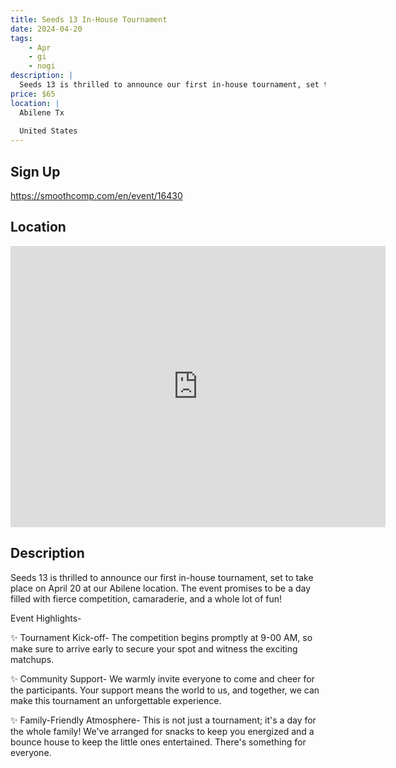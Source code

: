 ```yaml
---
title: Seeds 13 In-House Tournament
date: 2024-04-20
tags:
    - Apr
    - gi 
    - nogi 
description: |
  Seeds 13 is thrilled to announce our first in-house tournament, set to take place on April 20 at our Abilene location
price: $65
location: |
  Abilene Tx
  
  United States
---
```

## Sign Up
https://smoothcomp.com/en/event/16430

## Location
<iframe src="https://www.google.com/maps/embed?pb=!1m18!1m12!1m3!1d12345.6789!2d-99.7538193!3d32.4019149!2m3!1f0!2f0!3f0!3m2!1i1024!2i768!4f13.1!3m3!1m2!1s0x0%3A0x0!2z32.4019149!5e0!3m2!1sen!2sus!4v1234567890" width="600" height="450" style="border:0;" allowfullscreen="" loading="lazy"></iframe>

## Description
Seeds 13 is thrilled to announce our first in-house tournament, set to take place on April 20 at our Abilene location. The event promises to be a day filled with fierce competition, camaraderie, and a whole lot of fun!


Event Highlights-


✨ Tournament Kick-off- The competition begins promptly at 9-00 AM, so make sure to arrive early to secure your spot and witness the exciting matchups.


✨ Community Support- We warmly invite everyone to come and cheer for the participants. Your support means the world to us, and together, we can make this tournament an unforgettable experience.


✨ Family-Friendly Atmosphere- This is not just a tournament; it's a day for the whole family! We've arranged for snacks to keep you energized and a bounce house to keep the little ones entertained. There's something for everyone.